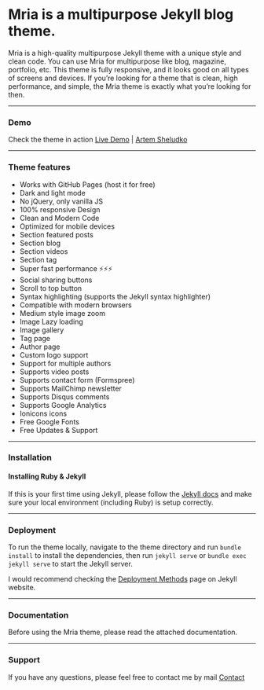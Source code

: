 # Mria is a multipurpose Jekyll blog theme.


Mria is a high-quality multipurpose Jekyll theme with a unique style and clean code. You can use Mria for multipurpose like blog, magazine, portfolio, etc. This theme is fully responsive, and it looks good on all types of screens and devices. If you’re looking for a theme that is clean, high performance, and simple, the Mria theme is exactly what you’re looking for then.

* * *

### Demo

Check the theme in action [Live Demo](https://mria.netlify.app/) |
[Artem Sheludko](https://jekyllthemes.io/developers/artem-sheludko)

* * *

### Theme features

- Works with GitHub Pages (host it for free)
- Dark and light mode
- No jQuery, only vanilla JS
- 100% responsive Design
- Clean and Modern Code
- Optimized for mobile devices
- Section featured posts
- Section blog
- Section videos
- Section tag
- Super fast performance ⚡⚡⚡
- Social sharing buttons
- Scroll to top button
- Syntax highlighting (supports the Jekyll syntax highlighter)
- Compatible with modern browsers
- Medium style image zoom
- Image Lazy loading
- Image gallery
- Tag page
- Author page
- Custom logo support
- Support for multiple authors
- Supports video posts
- Supports contact form (Formspree)
- Supports MailChimp newsletter
- Supports Disqus comments
- Supports Google Analytics
- Ionicons icons
- Free Google Fonts
- Free Updates & Support

* * *

### Installation

#### Installing Ruby & Jekyll

If this is your first time using Jekyll, please follow the [Jekyll docs](https://jekyllrb.com/docs/installation/) and make sure your local environment (including Ruby) is setup correctly.

* * *

### Deployment

To run the theme locally, navigate to the theme directory and run `bundle install` to install the dependencies, then run `jekyll serve` or `bundle exec jekyll serve` to start the Jekyll server.

I would recommend checking the [Deployment Methods](https://jekyllrb.com/docs/deployment-methods/) page on Jekyll website.

* * *

### Documentation

Before using the Mria theme, please read the attached documentation.

* * *

### Support

<p>If you have any questions, please feel free to contact me by mail <a href="mailto:hi.artemsheludko@gmail.com">Contact</a><p>
